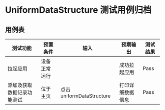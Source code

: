 # UniformDataStructure 测试用例归档

## 用例表

| 测试功能          |预置条件| 输入          | 预期输出     |测试结果|
|---------------|--------------------------------|-------------|----------|--------------------------------|
| 拉起应用          |	设备正常运行| 		          | 成功拉起应用   |Pass|
| 添加及获取数据记录功能测试 |	位于主页| 	点击uniformDataStructure   | 打印详细数据信息 |Pass|

